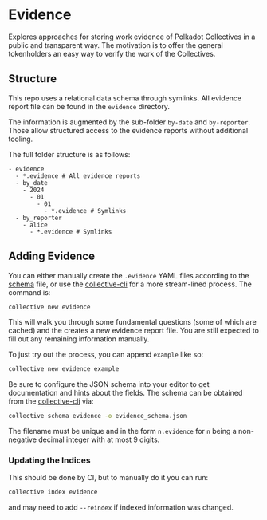 # Evidence

Explores approaches for storing work evidence of Polkadot Collectives in a public and transparent way. The motivation is to offer the general tokenholders an easy way to verify the work of the Collectives.

## Structure

This repo uses a relational data schema through symlinks. All evidence report file can be found in the `evidence` directory.

The information is augmented by the sub-folder `by-date` and `by-reporter`. Those allow structured access to the evidence reports without additional tooling.

The full folder structure is as follows:

```pre
- evidence
  - *.evidence # All evidence reports
  - by_date
	- 2024
	  - 01
		- 01
		  - *.evidence # Symlinks
  - by_reporter
	- alice
	  - *.evidence # Symlinks
```

## Adding Evidence

You can either manually create the `.evidence` YAML files according to the [schema] file, or use the [collective-cli] for a more stream-lined process. The command is:

```sh
collective new evidence
```

This will walk you through some fundamental questions (some of which are cached) and the creates a new evidence report file. You are still expected to fill out any remaining information manually.

To just try out the process, you can append `example` like so:

```sh
collective new evidence example
```

Be sure to configure the JSON schema into your editor to get documentation and hints about the fields. The schema can be obtained from the [collective-cli]() via:

```sh
collective schema evidence -o evidence_schema.json
```

The filename must be unique and in the form `n.evidence` for `n` being a non-negative decimal integer with at most 9 digits.

### Updating the Indices

This should be done by CI, but to manually do it you can run:  
```sh
collective index evidence
```
and may need to add `--reindex` if indexed information was changed.

<!-- LINKS -->
[collective-cli]: http://github.com/super-collective/collective-cli
[schema]: https://github.com/super-collective/collective-cli/blob/master/schema/evidence_report.json
